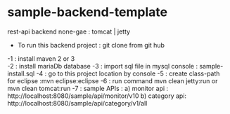 sample-backend-template
=======================

rest-api backend none-gae : tomcat | jetty


- To run this backend project : git clone from git hub

-1 : install maven 2 or 3  
-2 : install mariaDb database
-3 : import sql file in mysql console : sample-install.sql 
-4 : go to this project location by console
-5 : create class-path for eclipse :mvn eclipse:eclipse
-6 : run command mvn clean jetty:run  or mvn clean tomcat:run
-7 : sample APIs :
a) monitor api : http://localhost:8080/sample/api/monitor/v10
b) category api: http://localhost:8080/sample/api/category/v1/all

